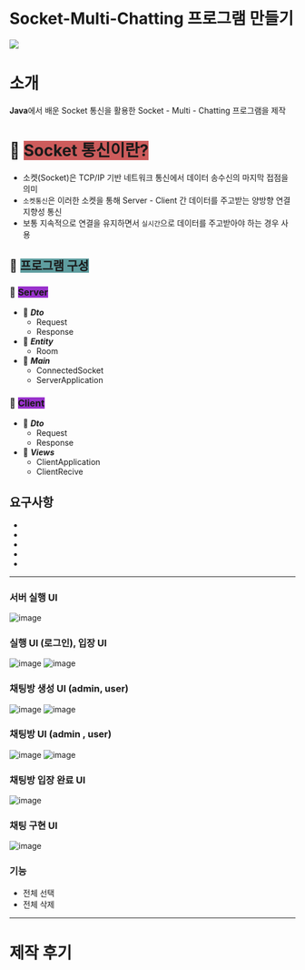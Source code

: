 # Socket-Multi-Chatting 프로그램 만들기

<div>
  <img src="https://img.shields.io/badge/JAVA-007396?style=for-the-badge&logo=java&logoColor=white">
</div>

# 소개

**Java**에서 배운 Socket 통신을 활용한 Socket - Multi - Chatting 프로그램을 제작

# 📑 <span style="background-color:indianred">Socket 통신이란?</span>

- 소켓(Socket)은 TCP/IP 기반 네트워크 통신에서 데이터 송수신의 마지막 접점을 의미
- `소켓통신`은 이러한 소켓을 통해 Server - Client 간 데이터를 주고받는 양방향 연결 지향성 통신
- 보통 지속적으로 연결을 유지하면서 `실시간`으로 데이터를 주고받아야 하는 경우 사용

## 📑 <span style="background-color:CadetBlue">프로그램 구성</span>
### 📑 <span style="background-color:DarkOrchid">**Server**</span>

   - 📑 **_Dto_**
      - Request
      - Response
   - 📑 **_Entity_**
      - Room
   - 📑 **_Main_**
      - ConnectedSocket
      - ServerApplication

### 📑 <span style="background-color:DarkOrchid">**Client**</span>
   - 📑 **_Dto_**
      - Request
      - Response
   - 📑 **_Views_**
      - ClientApplication
      - ClientRecive

요구사항
- 
- 
-  
- 
- 
- 
-----------------------

### 서버 실행 UI
![image](https://user-images.githubusercontent.com/121993153/226783353-cdc75549-8268-4ea7-8067-c5ceff44c43b.png)

### 실행 UI (로그인), 입장 UI
![image](https://user-images.githubusercontent.com/121993153/226783556-d7cc5937-d3fd-4b93-81dd-8a704a117fc9.png)
![image](https://user-images.githubusercontent.com/121993153/226783673-2ced497e-e9a1-42c2-974c-88fd5fb3a551.png)

### 채팅방 생성 UI (admin, user)
![image](https://user-images.githubusercontent.com/121993153/226783824-042b2f83-5a49-43e3-b2b6-736bb3fb6f92.png)
![image](https://user-images.githubusercontent.com/121993153/226784141-2616787a-057f-4b70-9b5a-a54763f64898.png)

### 채팅방 UI (admin , user)
![image](https://user-images.githubusercontent.com/121993153/226783928-48b0b93d-ebac-45f2-afea-b56da7ce35af.png)
![image](https://user-images.githubusercontent.com/121993153/226784259-df533bef-7141-497a-9095-784c6171f687.png)

### 채팅방 입장 완료 UI
![image](https://user-images.githubusercontent.com/121993153/226784671-c878338a-2929-45fd-8a23-6e34bdaf2a3d.png)

### 채팅 구현 UI
![image](https://user-images.githubusercontent.com/121993153/226784985-12464477-ed6d-4c05-b1be-c3641fce0731.png)





### 기능
- 전체 선택
- 전체 삭제


-----------------------

# 제작 후기

